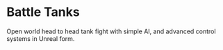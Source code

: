 # Battle Tanks
Open world head to head tank fight with simple AI, and advanced control systems in Unreal form.
